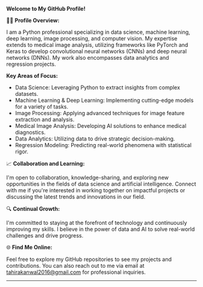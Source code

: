 **Welcome to My GitHub Profile!**

👨‍💻 **Profile Overview:**

I am a Python professional specializing in data science, machine learning, deep learning, image processing, and computer vision. My expertise extends to medical image analysis, utilizing frameworks like PyTorch and Keras to develop convolutional neural networks (CNNs) and deep neural networks (DNNs). My work also encompasses data analytics and regression projects.

**Key Areas of Focus:**
- Data Science: Leveraging Python to extract insights from complex datasets.
- Machine Learning & Deep Learning: Implementing cutting-edge models for a variety of tasks.
- Image Processing: Applying advanced techniques for image feature extraction and analysis.
- Medical Image Analysis: Developing AI solutions to enhance medical diagnostics.
- Data Analytics: Utilizing data to drive strategic decision-making.
- Regression Modeling: Predicting real-world phenomena with statistical rigor.

📈 **Collaboration and Learning:**

I'm open to collaboration, knowledge-sharing, and exploring new opportunities in the fields of data science and artificial intelligence. Connect with me if you're interested in working together on impactful projects or discussing the latest trends and innovations in our field.

🔍 **Continual Growth:**

I'm committed to staying at the forefront of technology and continuously improving my skills. I believe in the power of data and AI to solve real-world challenges and drive progress.

🌐 **Find Me Online:**

Feel free to explore my GitHub repositories to see my projects and contributions. You can also reach out to me via email at tahirakanwal2016@gmail.com  for professional inquiries.

---
